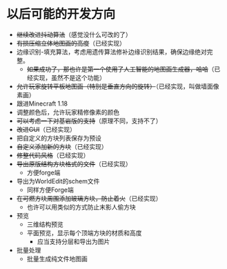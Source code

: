 # 以后可能的开发方向

- ~~继续改进抖动算法~~（感觉没什么可改的了）
- ~~有损压缩立体地图画的高度~~（已经实现）
- 边缘识别-填充算法，考虑用遗传算法修补边缘识别结果，确保边缘绝对完整。
  - ~~如果成功了，那也许是第一个使用了人工智能的地图画生成器，哈哈~~（已经实现，虽然不是这个功能）
- ~~允许玩家旋转平板地图画（特别是垂直方向的旋转）~~（已经实现，叫做墙面像素画）
- 跟进Minecraft 1.18
- 调整颜色后，允许玩家精修像素的颜色
- ~~可以考虑一下对基岩版的支持~~（原理不同，支持不了）
- ~~改进GUI~~（已经实现）
- 把自定义的方块列表保存为预设
- ~~自定义添加新的方块~~（已经实现）
- ~~修整代码风格~~（已经实现）
- ~~导出原版结构方块格式的文件~~（已经实现）
  - 方便forge端
- 导出为WorldEdit的schem文件
  - 同样方便Forge端
- ~~在可燃方块周围添加玻璃方块，防止着火~~（已经实现）
  - 也许可以用类似的方式防止末影人偷方块
- 预览
  - 三维结构预览
  - 平面预览，显示每个顶端方块的材质和高度
    - 应当支持分层和导出为图片
- 批量处理
  - 批量生成纯文件地图画